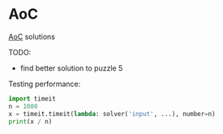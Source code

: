 # AoC
[AoC](https://adventofcode.com/) solutions

TODO:
- find better solution to puzzle 5

Testing performance:
```py
import timeit
n = 1000
x = timeit.timeit(lambda: solver('input', ...), number=n)
print(x / n)
```
